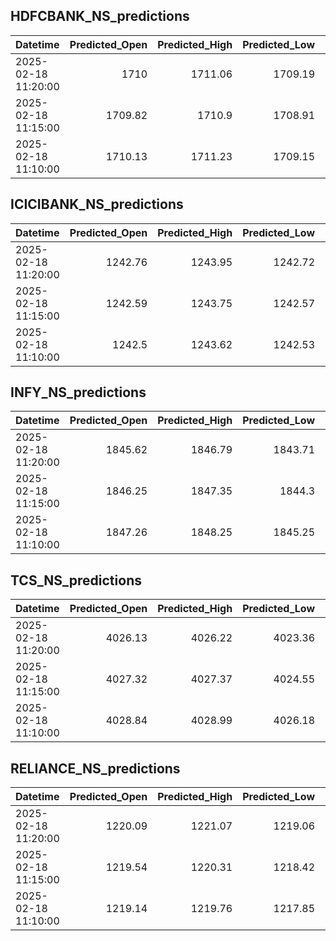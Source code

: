 ## HDFCBANK_NS_predictions
| Datetime            |   Predicted_Open |   Predicted_High |   Predicted_Low |   Predicted_Close |   Predicted_Volume |
|:--------------------|-----------------:|-----------------:|----------------:|------------------:|-------------------:|
| 2025-02-18 11:20:00 |          1710    |          1711.06 |         1709.19 |           1710.35 |            88542.7 |
| 2025-02-18 11:15:00 |          1709.82 |          1710.9  |         1708.91 |           1710.25 |            87871.1 |
| 2025-02-18 11:10:00 |          1710.13 |          1711.23 |         1709.15 |           1710.65 |            88030.9 |

## ICICIBANK_NS_predictions
| Datetime            |   Predicted_Open |   Predicted_High |   Predicted_Low |   Predicted_Close |   Predicted_Volume |
|:--------------------|-----------------:|-----------------:|----------------:|------------------:|-------------------:|
| 2025-02-18 11:20:00 |          1242.76 |          1243.95 |         1242.72 |           1242.95 |            80619.3 |
| 2025-02-18 11:15:00 |          1242.59 |          1243.75 |         1242.57 |           1242.69 |            71454.4 |
| 2025-02-18 11:10:00 |          1242.5  |          1243.62 |         1242.53 |           1242.57 |            59942   |

## INFY_NS_predictions
| Datetime            |   Predicted_Open |   Predicted_High |   Predicted_Low |   Predicted_Close |   Predicted_Volume |
|:--------------------|-----------------:|-----------------:|----------------:|------------------:|-------------------:|
| 2025-02-18 11:20:00 |          1845.62 |          1846.79 |         1843.71 |           1846.05 |            54706.1 |
| 2025-02-18 11:15:00 |          1846.25 |          1847.35 |         1844.3  |           1846.7  |            55385.9 |
| 2025-02-18 11:10:00 |          1847.26 |          1848.25 |         1845.25 |           1847.68 |            54983.8 |

## TCS_NS_predictions
| Datetime            |   Predicted_Open |   Predicted_High |   Predicted_Low |   Predicted_Close |   Predicted_Volume |
|:--------------------|-----------------:|-----------------:|----------------:|------------------:|-------------------:|
| 2025-02-18 11:20:00 |          4026.13 |          4026.22 |         4023.36 |           4031.89 |            27799.7 |
| 2025-02-18 11:15:00 |          4027.32 |          4027.37 |         4024.55 |           4033.26 |            28520.4 |
| 2025-02-18 11:10:00 |          4028.84 |          4028.99 |         4026.18 |           4035.13 |            29526.9 |

## RELIANCE_NS_predictions
| Datetime            |   Predicted_Open |   Predicted_High |   Predicted_Low |   Predicted_Close |   Predicted_Volume |
|:--------------------|-----------------:|-----------------:|----------------:|------------------:|-------------------:|
| 2025-02-18 11:20:00 |          1220.09 |          1221.07 |         1219.06 |           1220.35 |            98421.8 |
| 2025-02-18 11:15:00 |          1219.54 |          1220.31 |         1218.42 |           1219.76 |            94301.2 |
| 2025-02-18 11:10:00 |          1219.14 |          1219.76 |         1217.85 |           1219.36 |           100232   |

